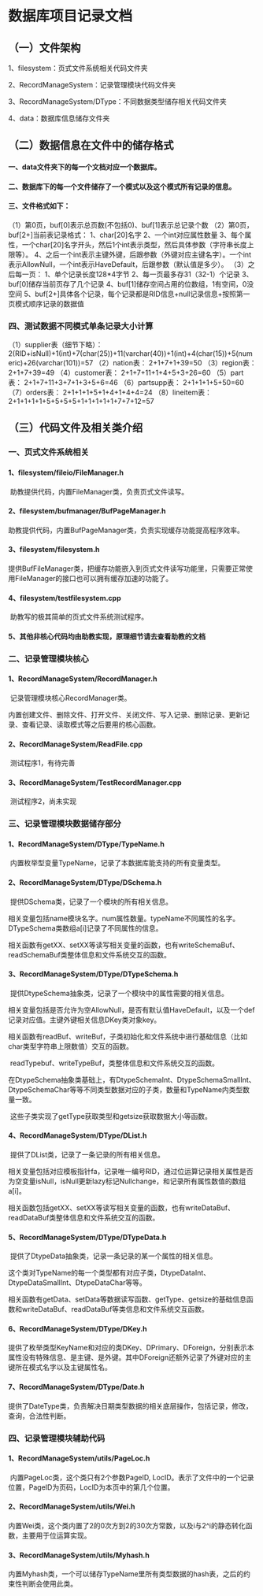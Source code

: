 # 数据库项目记录文档

## （一）文件架构

1、filesystem：页式文件系统相关代码文件夹

2、RecordManageSystem：记录管理模块代码文件夹

3、RecordManageSystem/DType：不同数据类型储存相关代码文件夹

4、data：数据库信息储存文件夹

## （二）数据信息在文件中的储存格式

#### 一、data文件夹下的每一个文档对应一个数据库。

#### 二、数据库下的每一个文件储存了一个模式以及这个模式所有记录的信息。

#### 三、文件格式如下：

（1）第0页，buf[0]表示总页数(不包括0)、buf[1]表示总记录个数
（2）第0页，buf[2+]当前表记录格式：
			1、char[20]名字
			2、一个int对应属性数量
			3、每个属性，一个char[20]名字开头，然后1个int表示类型，然后具体参数（字符串长度上限等）。
			4、之后一个int表示主键外键，后跟参数（外键对应主键名字）。一个int表示AllowNull，一个int表示HaveDefault，后跟参数（默认值是多少）。
（3）之后每一页：
			1、单个记录长度128*4字节
			2、每一页最多存31（32-1）个记录
			3、buf[0]储存当前页存了几个记录
			4、buf[1]储存空间占用的位数组，1有空间，0没空间
			5、buf[2+]具体各个记录，每个记录都是RID信息+null记录信息+按照第一页模式顺序记录的数据值

### 四、测试数据不同模式单条记录大小计算

（1）supplier表（细节下略）：
		2(RID+isNull)+1(int)+7(char(25))+11(varchar(40))+1(int)+4(char(15))+5(numeric)+26(varchar(101))=57
（2）nation表：
		2+1+7+1+39=50
（3）region表：
		2+1+7+39=49
（4）customer表：
		2+1+7+11+1+4+5+3+26=60
（5）part表：
		2+1+7+11+3+7+1+3+5+6=46
（6）partsupp表：
		2+1+1+1+5+50=60
（7）orders表：
		2+1+1+1+5+1+4+1+4+4=24
（8）lineitem表：
		2+1+1+1+1+5+5+5+5+1+1+1+1+1+7+7+12=57

## （三）代码文件及相关类介绍

### 一、页式文件系统相关

#### 1、filesystem/fileio/FileManager.h

​	助教提供代码，内置FileManager类，负责页式文件读写。

#### 2、filesystem/bufmanager/BufPageManager.h

​	助教提供代码，内置BufPageManager类，负责实现缓存功能提高程序效率。

#### 3、filesystem/filesystem.h

​	提供BufFileManager类，把缓存功能嵌入到页式文件读写功能里，只需要正常使用FileManager的接口也可以拥有缓存加速的功能了。

#### 4、filesystem/testfilesystem.cpp

​	助教写的极其简单的页式文件系统测试程序。

#### 5、其他非核心代码均由助教实现，原理细节请去查看助教的文档

### 二、记录管理模块核心

#### 1、RecordManageSystem/RecordManager.h

​	记录管理模块核心RecordManager类。

​	内置创建文件、删除文件、打开文件、关闭文件、写入记录、删除记录、更新记录、查看记录、读取模式等之后要用的核心函数。

#### 2、RecordManageSystem/ReadFile.cpp

​    测试程序1，有待完善

#### 3、RecordManageSystem/TestRecordManager.cpp

​    测试程序2，尚未实现

### 三、记录管理模块数据储存部分

#### 1、RecordManageSystem/DType/TypeName.h

​	内置枚举型变量TypeName，记录了本数据库能支持的所有变量类型。

#### 2、RecordManageSystem/DType/DSchema.h

​	提供DSchema类，记录了一个模块的所有相关信息。

​	相关变量包括name模块名字。num属性数量。typeName不同属性的名字。DTypeSchema类数组a[i]记录了不同属性的信息。

​	相关函数有getXX、setXX等读写相关变量的函数，也有writeSchemaBuf、readSchemaBuf类整体信息和文件系统交互的函数。

#### 3、RecordManageSystem/DType/DTypeSchema.h

​	提供DtypeSchema抽象类，记录了一个模块中的属性需要的相关信息。

​	相关变量包括是否允许为空AllowNull，是否有默认值HaveDefault，以及一个def记录对应值。主键外键相关信息DKey类对象key。

​	相关函数有readBuf、writeBuf，子类初始化和文件系统中进行基础信息（比如char类型字符串上限数值）交互的函数。

​	readTypebuf、writeTypeBuf，类整体信息和文件系统交互的函数。

​	在DtypeSchema抽象类基础上，有DtypeSchemaInt、DtypeSchemaSmallInt、DtypeSchemaChar等等不同类型数据对应的子类，数量和TypeName内类型数量一致。

​	这些子类实现了getType获取类型和getsize获取数据大小等函数。

#### 4、RecordManageSystem/DType/DList.h

​	提供了DList类，记录了一条记录的所有相关信息。

​	相关变量包括对应模板指针fa，记录唯一编号RID，通过位运算记录相关属性是否为空变量isNull，isNull更新lazy标记Nullchange，和记录所有属性数值的数组a[i]。

​	相关函数包括getXX、setXX等读写相关变量的函数，也有writeDataBuf、readDataBuf类整体信息和文件系统交互的函数。

#### 5、RecordManageSystem/DType/DTypeData.h

​	提供了DtypeData抽象类，记录一条记录的某一个属性的相关信息。

​	这个类对TypeName的每一个类型都有对应子类，DtypeDataInt、DtypeDataSmallInt、DtypeDataChar等等。

​	相关函数有getData、setData等数据读写函数、getType、getsize的基础信息函数和writeDataBuf、readDataBuf等类信息和文件系统交互函数。

#### 6、RecordManageSystem/DType/DKey.h

​	提供了枚举类型KeyName和对应的类DKey、DPrimary、DForeign，分别表示本属性没有特殊信息、是主键、是外键。其中DForeign还额外记录了外键对应的主键所在模式名字以及主键属性名。

#### 7、RecordManageSystem/DType/Date.h

​	提供了DateType类，负责解决日期类型数据的相关底层操作，包括记录，修改，查询，合法性判断。

### 四、记录管理模块辅助代码

#### 1、RecordManageSystem/utils/PageLoc.h

​	内置PageLoc类，这个类只有2个参数PageID, LocID。表示了文件中的一个记录位置，PageID为页码，LocID为本页中的第几个位置。

#### 2、RecordManageSystem/utils/Wei.h

​	内置Wei类，这个类内置了2的0次方到2的30次方常数，以及i与2^i的静态转化函数，主要用于位运算实现。

#### 3、RecordManageSystem/utils/Myhash.h

​	内置Myhash类，一个可以储存TypeName里所有类型数据的hash表，之后的约束性判断会使用此类。